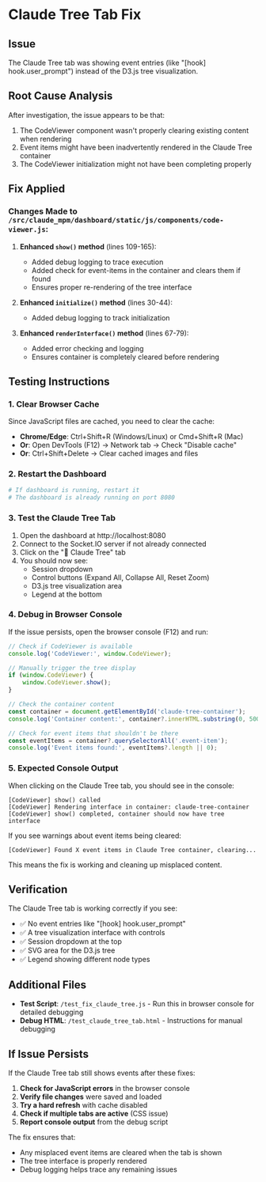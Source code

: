 # Claude Tree Tab Fix

## Issue
The Claude Tree tab was showing event entries (like "[hook] hook.user_prompt") instead of the D3.js tree visualization.

## Root Cause Analysis
After investigation, the issue appears to be that:
1. The CodeViewer component wasn't properly clearing existing content when rendering
2. Event items might have been inadvertently rendered in the Claude Tree container
3. The CodeViewer initialization might not have been completing properly

## Fix Applied

### Changes Made to `/src/claude_mpm/dashboard/static/js/components/code-viewer.js`:

1. **Enhanced `show()` method** (lines 109-165):
   - Added debug logging to trace execution
   - Added check for event-items in the container and clears them if found
   - Ensures proper re-rendering of the tree interface

2. **Enhanced `initialize()` method** (lines 30-44):
   - Added debug logging to track initialization

3. **Enhanced `renderInterface()` method** (lines 67-79):
   - Added error checking and logging
   - Ensures container is completely cleared before rendering

## Testing Instructions

### 1. Clear Browser Cache
Since JavaScript files are cached, you need to clear the cache:
- **Chrome/Edge**: Ctrl+Shift+R (Windows/Linux) or Cmd+Shift+R (Mac)
- **Or**: Open DevTools (F12) → Network tab → Check "Disable cache"
- **Or**: Ctrl+Shift+Delete → Clear cached images and files

### 2. Restart the Dashboard
```bash
# If dashboard is running, restart it
# The dashboard is already running on port 8080
```

### 3. Test the Claude Tree Tab
1. Open the dashboard at http://localhost:8080
2. Connect to the Socket.IO server if not already connected
3. Click on the "📝 Claude Tree" tab
4. You should now see:
   - Session dropdown
   - Control buttons (Expand All, Collapse All, Reset Zoom)
   - D3.js tree visualization area
   - Legend at the bottom

### 4. Debug in Browser Console
If the issue persists, open the browser console (F12) and run:

```javascript
// Check if CodeViewer is available
console.log('CodeViewer:', window.CodeViewer);

// Manually trigger the tree display
if (window.CodeViewer) {
    window.CodeViewer.show();
}

// Check the container content
const container = document.getElementById('claude-tree-container');
console.log('Container content:', container?.innerHTML.substring(0, 500));

// Check for event items that shouldn't be there
const eventItems = container?.querySelectorAll('.event-item');
console.log('Event items found:', eventItems?.length || 0);
```

### 5. Expected Console Output
When clicking on the Claude Tree tab, you should see in the console:
```
[CodeViewer] show() called
[CodeViewer] Rendering interface in container: claude-tree-container
[CodeViewer] show() completed, container should now have tree interface
```

If you see warnings about event items being cleared:
```
[CodeViewer] Found X event items in Claude Tree container, clearing...
```
This means the fix is working and cleaning up misplaced content.

## Verification

The Claude Tree tab is working correctly if you see:
- ✅ No event entries like "[hook] hook.user_prompt"
- ✅ A tree visualization interface with controls
- ✅ Session dropdown at the top
- ✅ SVG area for the D3.js tree
- ✅ Legend showing different node types

## Additional Files

- **Test Script**: `/test_fix_claude_tree.js` - Run this in browser console for detailed debugging
- **Debug HTML**: `/test_claude_tree_tab.html` - Instructions for manual debugging

## If Issue Persists

If the Claude Tree tab still shows events after these fixes:

1. **Check for JavaScript errors** in the browser console
2. **Verify file changes** were saved and loaded
3. **Try a hard refresh** with cache disabled
4. **Check if multiple tabs are active** (CSS issue)
5. **Report console output** from the debug script

The fix ensures that:
- Any misplaced event items are cleared when the tab is shown
- The tree interface is properly rendered
- Debug logging helps trace any remaining issues